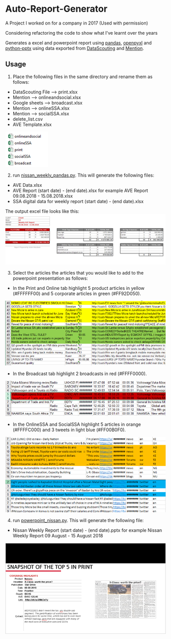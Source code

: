 # Auto-Report-Generator

A Project I worked on for a company in 2017 (Used with permission)

Considering refactoring the code to show what I've learnt over the years


Generates a excel and powerpoint report using [pandas](https://pandas.pydata.org), [openpyxl](https://openpyxl.readthedocs.io/en/stable) and [python-pptx](https://openpyxl.readthedocs.io/en/stable) using data exported from [DataScouting](https://datascouting.com/) and [Mention](https://mention.com/en/).

## Usage

1. Place the following files in the same directory and rename them as follows:

* DataScouting File --> print.xlsx
* Mention --> onlineandsocial.xlsx
* Google sheets --> broadcast.xlsx
* Mention --> onlineSSA.xlsx
* Mention --> socialSSA.xlsx
* delete_list.csv
* AVE Template.xlsx

![directory](./data-files/directory.PNG "directory")

2. run [nissan_weekly_pandas.py](https://github.com/mazi76erx2/nissan_weekly_pandas.py). This will generate the following files:

* AVE Data.xlsx
* AVE Report (start date) - (end date).xlsx for example AVE Report 09.08.2018 - 15.08.2018.xlsx 
* SSA digital data for weekly report (start date) - (end date).xlsx 

The output excel file looks like this:
![ave-data](./data-files/ave-data.PNG "AVE Data")

3. Select the articles the articles that you would like to add to the powerpoint presentation as follows:

* In the Print and Online tab highlight 5 product articles in yellow (#FFFFFF00) and 5 corporate articles in green (#FF92D050).

![alt text](./data-files/excel-data.PNG "AVE Data")

* In the Broadcast tab highlight 2 broadcasts in red (#FFFF0000).

![alt text](./data-files/excel-data2.PNG "AVE Data")

* In the OnlineSSA and SocialSSA highlight 5 articles in orange (#FFFFC000) and 3 tweets in light blue (#FF00B0F0).

![alt text](./data-files/excel-data3.PNG "AVE Data")
![alt text](./data-files/excel-data4.PNG "AVE Data")

4. run [powerpoint_nissan.py](https://github.com/mazi76erx2/powerpoint_nissan.py). This will generate the following file:

* Nissan Weekly Report (start date) - (end date).pptx for example Nissan Weekly Report  09 August - 15 August 2018

![alt text](./data-files/powerpoint-data.PNG "AVE Data")
